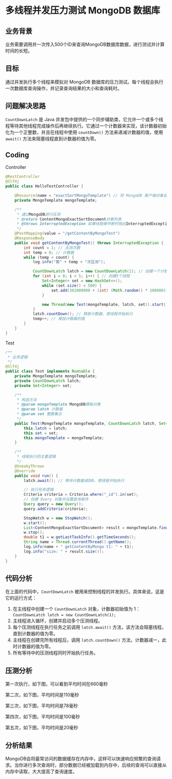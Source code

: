 # 多线程并发压力测试 MongoDB 数据库

## 业务背景

业务需要调用并一次传入500个ID来查询MongoDB数据库数据，进行测试并计算时间的长短。

## 目标

通过并发执行多个线程来模拟对 MongoDB 数据库的压力测试。每个线程会执行一次数据库查询操作，并记录查询结果的大小和查询耗时。

## 问题解决思路

`CountDownLatch` 是 Java 并发包中提供的一个同步辅助类，它允许一个或多个线程等待其他线程完成操作后再继续执行。它通过一个计数器来实现，该计数器初始化为一个正整数，并且在线程中使用 `countDown()` 方法来递减计数器的值，使用 `await()` 方法来阻塞线程直到计数器的值为零。

## Coding

Controller

```java
@RestController
@Slf4j
public class HelloTestController {

    @Resource(name = "exactSortMongoTemplate") // 将 MongoDB 客户端对象自动注入到 Spring Bean 中
    private MongoTemplate mongoTemplate; 

    /**
     * 通过MongoDB进行压测
     * @return ContentMongoExactSortDocument对象列表
     * @throws InterruptedException 如果线程被中断时抛出InterruptedException异常
     */
    @PostMapping(value = "/getContentByMongoTest")
    @ResponseBody
    public void getContentByMongoTest() throws InterruptedException {
        int count = 1; // 压测次数
        int temp = 0; // 计数器
        while (temp < count) {
            log.info("第" + temp + "次压测");

            CountDownLatch latch = new CountDownLatch(1); // 创建一个计数器，用于控制线程的并发执行
            for (int i = 0; i < 5; i++) { // 创建5个线程
                Set<Integer> set = new HashSet<>();
                while (set.size() < 500) {
                    set.add(361000000 + (int) (Math.random() * 100000)); // 生成500个整数，前三位是361
                }

                new Thread(new Test(mongoTemplate, latch, set)).start(); // 创建并启动线程，传递必要的参数
            }
            latch.countDown(); // 释放计数器，使线程开始执行
            temp++; // 增加计数器的值
        }
    }
}

```

Test

```java
/**
 * 业务逻辑
 */
@Slf4j
public class Test implements Runnable {
    private MongoTemplate mongoTemplate;
    private CountDownLatch latch;
    private Set<Integer> set;

    /**
     * 构造方法
     * @param mongoTemplate MongoDB模板对象
     * @param latch 计数器
     * @param set 整数集合
     */
    public Test(MongoTemplate mongoTemplate, CountDownLatch latch, Set<Integer> set) {
        this.latch = latch;
        this.set = set;
        this.mongoTemplate = mongoTemplate;
    }

    /**
     * 线程执行的主要逻辑
     */
    @SneakyThrows
    @Override
    public void run() {
        latch.await(); // 等待计数器减到0，使线程开始执行

        // 执行任务逻辑
        Criteria criteria = Criteria.where("_id").in(set);
        // 创建 Query 对象并设置查询条件
        Query query = new Query();
        query.addCriteria(criteria);

        StopWatch w = new StopWatch();
        w.start();
        List<ContentMongoExactSortDocument> result = mongoTemplate.find(query, ContentMongoExactSortDocument.class, "zb_content_document");
        w.stop();
        double t1 = w.getLastTaskInfo().getTimeSeconds();
        String name = Thread.currentThread().getName();
        log.info(name + " getContentByMongo t1: " + t1);
        log.info("size: " + result.size());
    }
}

```

## 代码分析

在上面的代码中，`CountDownLatch` 被用来控制线程的并发执行。具体来说，这是它的运行方式：

1. 在主线程中创建一个 `CountDownLatch` 对象，计数器初始值为 1：`CountDownLatch latch = new CountDownLatch(1);`
2. 主线程进入循环，创建并启动多个压测线程。
3. 每个压测线程在执行任务之前调用 `latch.await()` 方法，该方法会阻塞线程，直到计数器的值为零。
4. 主线程在创建完所有线程后，调用 `latch.countDown()` 方法，计数器减一，此时计数器的值为零。
5. 所有等待中的压测线程同时开始执行任务。

## 压测分析

第一次执行，如下图，可以看到平均时间在660毫秒


第二次，如下图，平均时间是110毫秒


第三次，如下图，平均时间是78毫秒


第四次，如下图，平均时间是100毫秒


第五次，如下图，平均时间是20毫秒


## 分析结果

MongoDB会将最常访问的数据缓存在内存中，这样可以快速响应频繁的查询请求。当你进行多次查询时，部分数据已经被加载到内存中，后续的查询可以直接从内存中读取，大大提高了查询速度。

